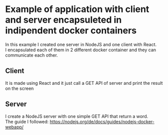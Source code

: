# Example of application with client and server encapsuleted in indipendent docker containers

In this example I created one server in NodeJS and one client with React.\
I encapsulated each of them in 2 different docker container and they can communicate each other.

## Client
It is made using React and it just call a GET API of server and print the result on the screen

## Server
I create a NodeJS server with one simple GET API that return a word.\
The guide I followed: https://nodejs.org/de/docs/guides/nodejs-docker-webapp/
